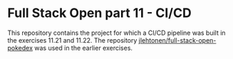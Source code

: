# Full Stack Open part 11 - CI/CD

This repository contains the project for which a CI/CD pipeline was built in the
exercises 11.21 and 11.22. The repository [jlehtonen/full-stack-open-pokedex](https://github.com/jlehtonen/full-stack-open-pokedex)
was used in the earlier exercises.
